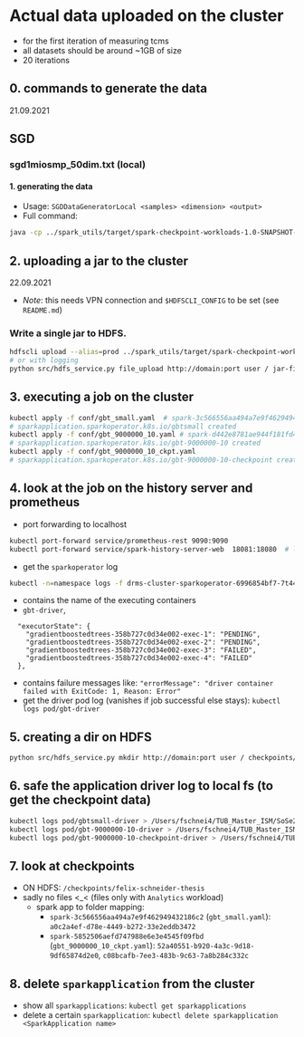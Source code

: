 # Actual data uploaded on the cluster
- for the first iteration of measuring tcms
- all datasets should be around ~1GB of size
- 20 iterations
## 0. commands to generate the data
21.09.2021
## SGD
### sgd1miosmp_50dim.txt (local)
#### 1. generating the data
- Usage: `SGDDataGeneratorLocal <samples> <dimension> <output>`
- Full command:
```bash
java -cp ../spark_utils/target/spark-checkpoint-workloads-1.0-SNAPSHOT-jar-with-dependencies.jar de.tu_berlin.dos.arm.spark_utils.datagens.SGDDataGeneratorLocal 1000000 50 sgd_1miosmp_50dim.txt
```
## 2. uploading a jar to the cluster
22.09.2021
- *Note*: this needs VPN connection and `$HDFSCLI_CONFIG` to be set (see `README.md`)
### Write a single jar to HDFS.
```bash
hdfscli upload --alias=prod ../spark_utils/target/spark-checkpoint-workloads-1.0-SNAPSHOT-jar-with-dependencies.jar jar-files/ -v
# or with logging
python src/hdfs_service.py file_upload http://domain:port user / jar-files/spark-checkpoint-workloads-1.0-SNAPSHOT-jar-with-dependencies.jar ../spark_utils/target/spark-checkpoint-workloads-1.0-SNAPSHOT-jar-with-dependencies.jar True
```

## 3. executing a job on the cluster
```bash
kubectl apply -f conf/gbt_small.yaml  # spark-3c566556aa494a7e9f462949432186c2
# sparkapplication.sparkoperator.k8s.io/gbtsmall created
kubectl apply -f conf/gbt_9000000_10.yaml # spark-d442e8781ae944f181fd4c5e555e4ccc
# sparkapplication.sparkoperator.k8s.io/gbt-9000000-10 created
kubectl apply -f conf/gbt_9000000_10_ckpt.yaml
# sparkapplication.sparkoperator.k8s.io/gbt-9000000-10-checkpoint created
```

## 4. look at the job on the history server and prometheus
- port forwarding to localhost
```bash
kubectl port-forward service/prometheus-rest 9090:9090
kubectl port-forward service/spark-history-server-web  18081:18080  # localhost:cluster
```
- get the `sparkoperator` log
```bash
kubectl -n=namespace logs -f drms-cluster-sparkoperator-6996854bf7-7t445
```
- contains the name of the executing containers
- `gbt-driver`, 
```
  "executorState": {
    "gradientboostedtrees-358b727c0d34e002-exec-1": "PENDING",
    "gradientboostedtrees-358b727c0d34e002-exec-2": "PENDING",
    "gradientboostedtrees-358b727c0d34e002-exec-3": "FAILED",
    "gradientboostedtrees-358b727c0d34e002-exec-4": "FAILED"
  },

```
- contains failure messages like: `"errorMessage": "driver container failed with ExitCode: 1, Reason: Error"`
- get the driver pod log (vanishes if job successful else stays): `kubectl logs pod/gbt-driver`

## 5. creating a dir on HDFS
```bash
python src/hdfs_service.py mkdir http://domain:port user / checkpoints/felix-schneider-thesis
```

## 6. safe the application driver log to local fs (to get the checkpoint data)
````bash
kubectl logs pod/gbtsmall-driver > /Users/fschnei4/TUB_Master_ISM/SoSe21/MA/msc-thesis-saft-experiments/cluster_experiment/logs/gbt/20210922/gbt_small-app-driver-checkpoint.log
kubectl logs pod/gbt-9000000-10-driver > /Users/fschnei4/TUB_Master_ISM/SoSe21/MA/msc-thesis-saft-experiments/cluster_experiment/logs/gbt/20210922/logs/gbt-9000000-10-driver.log
kubectl logs pod/gbt-9000000-10-checkpoint-driver > /Users/fschnei4/TUB_Master_ISM/SoSe21/MA/msc-thesis-saft-experiments/cluster_experiment/logs/gbt/20210922/gbt-9000000-10-checkpoint-driver.log
````

## 7. look at checkpoints 
- ON HDFS: `/checkpoints/felix-schneider-thesis`
- sadly no files <_< (files only with `Analytics` workload)
  - spark app to folder mapping:
    - `spark-3c566556aa494a7e9f462949432186c2` (`gbt_small.yaml`): `a0c2a4ef-d78e-4449-b272-33e2eddb3472` 
    - `spark-5852506aefd747988e6e3e4545f09fbd` (`gbt_9000000_10_ckpt.yaml`): `52a40551-b920-4a3c-9d18-9df65874d2e0`, `c08bcafb-7ee3-483b-9c63-7a8b284c332c`

## 8. delete `sparkapplication` from the cluster
- show all `sparkapplications`: `kubectl get sparkapplications`
- delete a certain `sparkapplication`: `kubectl delete sparkapplication <SparkApplication name>`
